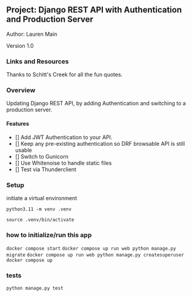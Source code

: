 ## Project: Django REST API with Authentication and Production Server

Author: Lauren Main

Version 1.0

### Links and Resources

Thanks to Schitt's Creek for all the fun quotes.

### Overview

Updating Django REST API, by adding Authentication and switching to a production server. 

#### Features

- [] Add JWT Authentication to your API. 
- [] Keep any pre-existing authentication so DRF browsable API is still usable
- [] Switch to Gunicorn
- [] Use Whitenoise to handle static files
- [] Test via Thunderclient


### Setup

initiate a virtual environment

`python3.11 -m venv .venv`

`source .venv/bin/activate`

### how to initialize/run this app

`docker compose start`
`docker compose up run web python manage.py migrate`
`docker compose up run web python manage.py createsuperuser`
`docker compose up`


### tests

`python manage.py test`



